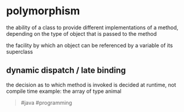 # polymorphism
the ability of a class to provide different implementations of a method, depending on the type of object that is passed to the method

the facility by which an object can be referenced by a variable of its superclass

## dynamic dispatch / late binding
the decision as to which method is invoked is decided at runtime, not compile time
example: the array of type animal

> #java #programming 